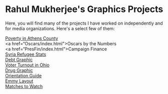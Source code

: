 # Rahul Mukherjee's Graphics Projects
Here, you will find many of the projects I have worked on independently and for media organizations. Here's a select few of them:

 <a href="PovertyMap/index.html">Poverty in Athens County</a><br>
<a href=“Oscars/index.html">Oscars by the Numbers</a> <br>
<a href=“PresFin/index.html">Campaign Finance</a> <br>
    <a href="SyriaProject/refugeesbycountry.html">Syria Refugee Stats</a><br>
  <a href="layout.html">Debt Graphic</a><br>
    <a href="PollGraphic/index.html">Voter Turnout in Ohio</a><br>
  <a href="drugarrests/DrugGraphic.html">Drug Graphic</a><br>
  <a href="OrientationGuide/index.html">Orientation Guide</a><br>
<a href="Emmy/tab-example.htm">Emmy Layout</a><br>
<a href="sportstowatch/index.html">Matches to Watch</a><br>

